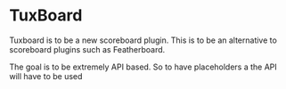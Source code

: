 # TuxBoard
Tuxboard is to be a new scoreboard plugin. This is to be an alternative to scoreboard plugins such as Featherboard.

The goal is to be extremely  API based. So to have placeholders a the API will have to be used